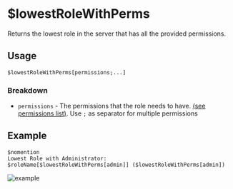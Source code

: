 # $lowestRoleWithPerms
Returns the lowest role in the server that has all the provided permissions.

## Usage
```
$lowestRoleWithPerms[permissions;...]
```

### Breakdown
- `permissions` - The permissions that the role needs to have.  [(see permissions list)](/src/resources/embedIndexes.md). Use `;` as separator for multiple permissions

## Example
```
$nomention
Lowest Role with Administrator:  $roleName[$lowestRoleWithPerms[admin]] ($lowestRoleWithPerms[admin])
```

![example](https://user-images.githubusercontent.com/69215413/123529558-7c73e600-d6bf-11eb-9716-9f217ac1bac0.png)
